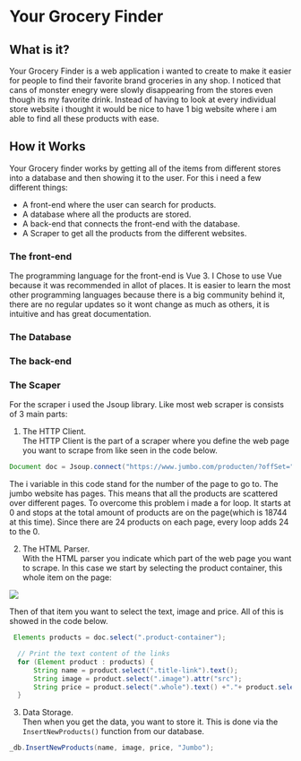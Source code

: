 # Your Grocery Finder

## What is it?
Your Grocery Finder is a web application i wanted to create to make it easier for people to find their favorite brand groceries in any shop. I noticed that cans of monster enegry were slowly disappearing from the stores even though its my favorite drink. Instead of having to look at every individual store website i thought it would be nice to have 1 big website where i am able to find all these products with ease.

## How it Works
Your Grocery finder works by getting all of the items from different stores into a database and then showing it to the user.
For this i need a few different things:
+ A front-end where the user can search for products.
+ A database where all the products are stored.
+ A back-end that connects the front-end with the database.
+ A Scraper to get all the products from the different websites.

### The front-end
The programming language for the front-end is Vue 3. I Chose to use Vue because it was recommended in allot of places. It is easier to learn the most other programming languages because there is a big community behind it, there are no regular updates so it wont change as much as others, it is intuitive and has great documentation.

### The Database

### The back-end

### The Scaper
For the scraper i used the Jsoup library. Like most web scraper is consists of 3 main parts:
1. The HTTP Client. <br />
The HTTP Client is the part of a scraper where you define the web page you want to scrape from like seen in the code below.
```java
Document doc = Jsoup.connect("https://www.jumbo.com/producten/?offSet=" + i).get();
```
The i variable in this code stand for the number of the page to go to. 
The jumbo website has pages. This means that all the products are scattered over different pages. 
To overcome this problem i made a for loop. It starts at 0 and stops at the total amount of products are on the page(which is 18744 at this time).
Since there are 24 products on each page, every loop adds 24 to the 0.

2. The HTML Parser. <br />
With the HTML parser you indicate which part of the web page you want to scrape. 
In this case we start by selecting the product container, this whole item on the page:

![](https://i.imgur.com/n3yZsBT.png)

Then of that item you want to select the text, image and price. All of this is showed in the code below.

```java
 Elements products = doc.select(".product-container");

  // Print the text content of the links
  for (Element product : products) {
      String name = product.select(".title-link").text();
      String image = product.select(".image").attr("src");
      String price = product.select(".whole").text() +"."+ product.select(".fractional").text();
  }
```
3. Data Storage. <br />
Then when you get the data, you want to store it. This is done via the ```InsertNewProducts()``` function from our database.
```java
_db.InsertNewProducts(name, image, price, "Jumbo");
```
